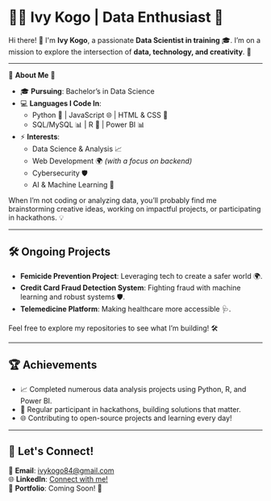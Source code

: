 # 👩‍💻 Ivy Kogo | Data Enthusiast 🌟

Hi there! 👋 I'm **Ivy Kogo**, a passionate **Data Scientist in training** 🎓. I’m on a mission to explore the intersection of **data, technology, and creativity**. 🚀

---

🌸 **About Me** 🌸

- 🎓 **Pursuing**: Bachelor’s in Data Science  
- 💻 **Languages I Code In**:  
  - Python 🐍 | JavaScript 🌐 | HTML & CSS 🎨  
  - SQL/MySQL 📊 | R 📘 | Power BI 📊  
- ⚡ **Interests**:  
  - Data Science & Analysis 📈  
  - Web Development 🌍 *(with a focus on backend)*  
  - Cybersecurity 🛡️  
  - AI & Machine Learning 🤖  

When I’m not coding or analyzing data, you’ll probably find me brainstorming creative ideas, working on impactful projects, or participating in hackathons. 💡

---

## 🛠️ Ongoing Projects

- **Femicide Prevention Project**: Leveraging tech to create a safer world 🌍.  
- **Credit Card Fraud Detection System**: Fighting fraud with machine learning and robust systems 🛡️.  
- **Telemedicine Platform**: Making healthcare more accessible 🩺.  

Feel free to explore my repositories to see what I’m building! 🛠️

---

## 🏆 Achievements

- 📈 Completed numerous data analysis projects using Python, R, and Power BI.  
- 🥇 Regular participant in hackathons, building solutions that matter.  
- 🌐 Contributing to open-source projects and learning every day!  

---

## 🌟 Let's Connect!

📧 **Email**: [ivykogo84@gmail.com](mailto:ivykogo84@gmail.com)  
🌐 **LinkedIn**: [Connect with me!](https://www.linkedin.com/in/ivy-kogo-877527306?utm_source=share&utm_campaign=share_via&utm_content=profile&utm_medium=android_app)  
💼 **Portfolio**: Coming Soon! 🚀  
